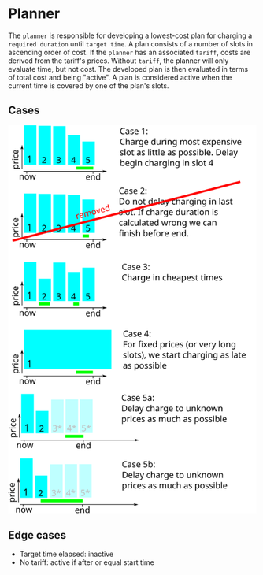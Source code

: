 # Planner

The `planner` is responsible for developing a lowest-cost plan for charging a `required duration` until `target time`. A plan consists of a number of slots in ascending order of cost.
If the `planner` has an associated `tariff`, costs are derived from the tariff's prices. Without `tariff`, the planner will only evaluate time, but not cost.
The developed plan is then evaluated in terms of total cost and being "active". A plan is considered active when the current time is covered by one of the plan's slots.

## Cases

<img src="planner.svg" width="600">

## Edge cases

- Target time elapsed: inactive
- No tariff: active if after or equal start time
